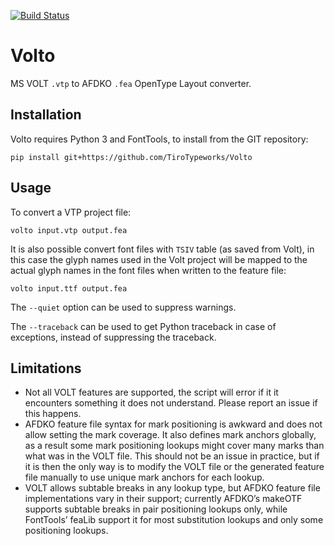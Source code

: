 [![Build Status](https://travis-ci.com/TiroTypeworks/Volto.svg?branch=master)](https://travis-ci.com/TiroTypeworks/Volto)

Volto
=====

MS VOLT `.vtp` to AFDKO `.fea` OpenType Layout converter.

Installation
------------

Volto requires Python 3 and FontTools, to install from the GIT repository:
```
pip install git+https://github.com/TiroTypeworks/Volto
```

Usage
-----

To convert a VTP project file:
```
volto input.vtp output.fea
```

It is also possible convert font files with `TSIV` table (as saved from Volt),
in this case the glyph names used in the Volt project will be mapped to the
actual glyph names in the font files when written to the feature file:
```
volto input.ttf output.fea
```

The `--quiet` option can be used to suppress warnings.

The `--traceback` can be used to get Python traceback in case of exceptions,
instead of suppressing the traceback.


Limitations
-----------

* Not all VOLT features are supported, the script will error if it it
  encounters something it does not understand. Please report an issue if this
  happens.
* AFDKO feature file syntax for mark positioning is awkward and does not allow
  setting the mark coverage. It also defines mark anchors globally, as a result
  some mark positioning lookups might cover many marks than what was in the VOLT
  file. This should not be an issue in practice, but if it is then the only way
  is to modify the VOLT file or the generated feature file manually to use unique
  mark anchors for each lookup.
* VOLT allows subtable breaks in any lookup type, but AFDKO feature file
  implementations vary in their support; currently AFDKO’s makeOTF supports
  subtable breaks in pair positioning lookups only, while FontTools’ feaLib
  support it for most substitution lookups and only some positioning lookups.
